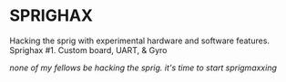 # SPRIGHAX

Hacking the sprig with experimental hardware and software features.
Sprighax #1. Custom board, UART, & Gyro 




*none of my fellows be hacking the sprig. it's time to start sprigmaxxing* 
